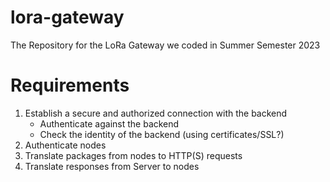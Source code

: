 # lora-gateway
The Repository for the LoRa Gateway we coded in Summer Semester 2023

# Requirements
1. Establish a secure and authorized connection with the backend
   - Authenticate against the backend
   - Check the identity of the backend (using certificates/SSL?)
2. Authenticate nodes
3. Translate packages from nodes to HTTP(S) requests
4. Translate responses from Server to nodes
